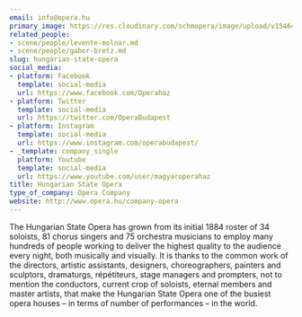```yaml
---
email: info@opera.hu
primary_image: https://res.cloudinary.com/schmopera/image/upload/v1546482053/media/2019/01/Logo-HungarianStateOpera.jpg
related_people:
- scene/people/levente-molnar.md
- scene/people/gabor-bretz.md
slug: hungarian-state-opera
social_media:
- platform: Facebook
  template: social-media
  url: https://www.facebook.com/Operahaz
- platform: Twitter
  template: social-media
  url: https://twitter.com/OperaBudapest
- platform: Instagram
  template: social-media
  url: https://www.instagram.com/operabudapest/
- _template: company_single
  platform: Youtube
  template: social-media
  url: https://www.youtube.com/user/magyaroperahaz
title: Hungarian State Opera
type_of_company: Opera Company
website: http://www.opera.hu/company-opera
---
```

The Hungarian State Opera has grown from its initial 1884 roster of 34 soloists, 81 chorus singers and 75 orchestra musicians to employ many hundreds of people working to deliver the highest quality to the audience every night, both musically and visually. It is thanks to the common work of the directors, artistic assistants, designers, choreographers, painters and sculptors, dramaturgs, répétiteurs, stage managers and prompters, not to mention the conductors, current crop of soloists, eternal members and master artists, that make the Hungarian State Opera one of the busiest opera houses – in terms of number of performances – in the world.